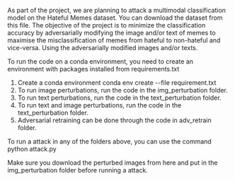 As part of the project, we are planning to attack a multimodal classification model on the Hateful Memes dataset. You can download the dataset from this file. The objective of the project is to minimize the classification accuracy by adversarially modifying the image and/or text of memes to maximise the misclassification of memes from hateful to non-hateful and vice-versa. Using the adversarially modified images and/or texts.

To run the code on a conda environment, you need to create an environment with packages installed from requirements.txt
1. Create a conda environment conda env create --file requirement.txt
2. To run image perturbations, run the code in the img_perturbation folder.
3. To run text perturbations, run the code in the text_perturbation folder.
4. To run text and image perturbations, run the code in the text_perturbation folder.
5. Adversarial retraining can be done through the code in adv_retrain folder.


To run a attack in any of the folders above, you can use the command python attack.py

Make sure you download the perturbed images from here and put in the img_perturbation folder before running a attack.
